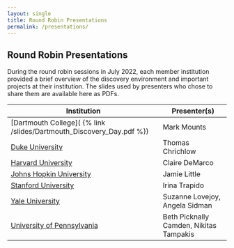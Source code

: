 ```yaml
---
layout: single
title: Round Robin Presentations
permalink: /presentations/
---
```

## Round Robin Presentations
During the round robin sessions in July 2022, each member institution provided a brief overview of the discovery environment and important projects at their institution. The slides used by presenters who chose to share them are available here as PDFs.

| Institution | Presenter(s) |
|---|---|
| [Dartmouth College]( {% link /slides/Dartmouth_Discovery_Day.pdf %}) | Mark Mounts |
| [Duke University](/slides/Duke_Discovery_Day.pdf) | Thomas Chrichlow |
| [Harvard University](/slides/Harvard_Discovery_Day.pdf) | Claire DeMarco |
| [Johns Hopkin University](/slides/Hopkins_Discovery_Day.pdf) | Jamie Little |
| [Stanford University](/slides/Stanford_Discovery_Day.pdf) | Irina Trapido |
| [Yale University](/slides/Yale_Discovery_Day.pdf) | Suzanne Lovejoy, Angela Sidman|
| [University of Pennsylvania](/slides/Penn_Discovery_Day.pdf) | Beth Picknally Camden, Nikitas Tampakis|
